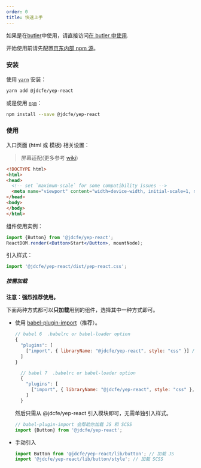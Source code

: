 ```yaml
---
order: 0
title: 快速上手
---
```


如果是在[butler](http://butler.jd.com/#/)中使用，请直接访问[在 butler 中使用](#/doc/use-with-butler).

开始使用前请先配置[京东内部 npm 源](http://npm.m.jd.com/)。

### 安装

使用 [`yarn`](https://yarnpkg.com/en/) 安装：

```bash
yarn add @jdcfe/yep-react
```

或是使用 [`npm`](https://www.npmjs.com/)：

```bash
npm install --save @jdcfe/yep-react
```

### 使用

入口页面 (html 或 模板) 相关设置：

> 屏幕适配(更多参考 [wiki](http://git.jd.com/JDC-FE/lrc-m/wikis/%E7%BB%84%E4%BB%B6%E5%BA%93%E5%9F%BA%E4%BA%8E750%E8%AE%BE%E8%AE%A1%E7%A8%BF%E5%BC%80%E5%8F%91%EF%BC%8C%E5%B1%8F%E5%B9%95%E9%80%82%E9%85%8D))

```html
<!DOCTYPE html>
<html>
<head>
  <!-- set `maximum-scale` for some compatibility issues -->
  <meta name="viewport" content="width=device-width, initial-scale=1, maximum-scale=1, minimum-scale=1, user-scalable=no" />
</head>
<body>
</body>
</html>
```

组件使用实例：

```jsx
import {Button} from '@jdcfe/yep-react';
ReactDOM.render(<Button>Start</Button>, mountNode);
```

引入样式：

```jsx
import '@jdcfe/yep-react/dist/yep-react.css';
```

##### 按需加载

**注意：强烈推荐使用。**

下面两种方式都可以**只加载**用到的组件，选择其中一种方式即可。

* 使用 [babel-plugin-import](https://github.com/ant-design/babel-plugin-import)（推荐）。

  ```javascript
  // babel 6  .babelrc or babel-loader option
  {
    "plugins": [
      ["import", { libraryName: "@jdcfe/yep-react", style: "css" }] //`style: "css"`会加载css文件, `style: true` 会加载 scss 文件,则必须引入sass-loader
    ]
  }
  ```

  ```javascript
    // babel 7  .babelrc or babel-loader option
    {
      "plugins": [
        ["import", { libraryName: "@jdcfe/yep-react", style: "css" },"@jdcfe/yep-react"] //`style: "css"`会加载css文件, `style: true` 会加载 scss 文件,则必须引入sass-loader
      ]
    }
  ```

  然后只需从 @jdcfe/yep-react 引入模块即可，无需单独引入样式。

  ```jsx
  // babel-plugin-import 会帮助你加载 JS 和 SCSS
  import {Button} from '@jdcfe/yep-react';
  ```

* 手动引入

  ```jsx
  import Button from '@jdcfe/yep-react/lib/button'; // 加载 JS
  import '@jdcfe/yep-react/lib/button/style'; // 加载 SCSS
  ```
